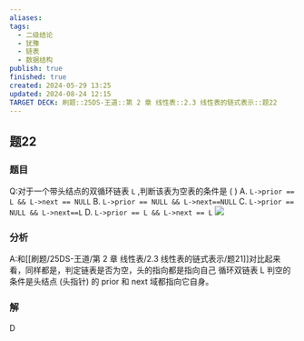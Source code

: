 ```yaml
---
aliases: 
tags:
  - 二级结论
  - 犹豫
  - 链表
  - 数据结构
publish: true
finished: true
created: 2024-05-29 13:25
updated: 2024-08-24 12:15
TARGET DECK: 刷题::25DS-王道::第 2 章 线性表::2.3 线性表的链式表示::题22
---
```

## 题22
### 题目
Q:对于一个带头结点的双循环链表 `L` ,判断该表为空表的条件是 ( )
A. `L->prior == L && L->next == NULL`
B. `L->prior == NULL && L->next==NULL`
C. `L->prior == NULL && L->next==L`
D. `L->prior == L && L->next == L`
![](https://img.hwenyi.live/202408242319762.webp)
### 分析
A:和[[刷题/25DS-王道/第 2 章 线性表/2.3 线性表的链式表示/题21]]对比起来看，同样都是，判定链表是否为空，头的指向都是指向自己
循环双链表 L 判空的条件是头结点 (头指针) 的 prior 和 next 域都指向它自身。
### 解
D
